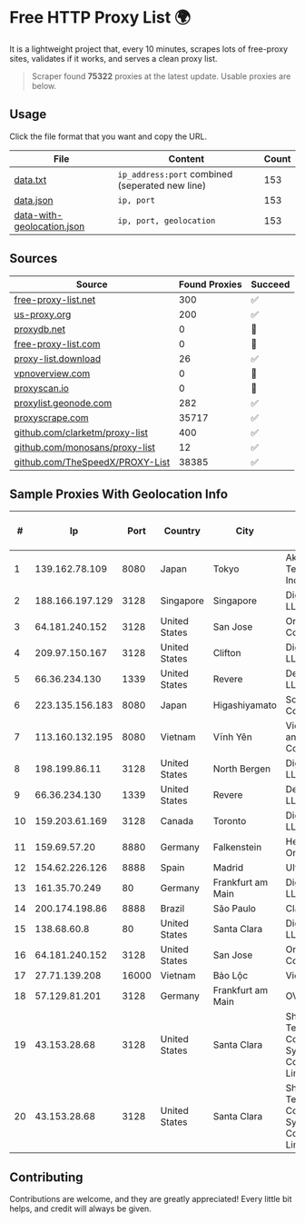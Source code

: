 
# Free HTTP Proxy List 🌍

It is a lightweight project that, every 10 minutes, scrapes lots of free-proxy sites, validates if it works, and serves a clean proxy list.


> Scraper found **75322** proxies at the latest update. Usable proxies are below.

## Usage

Click the file format that you want and copy the URL.


|File|Content|Count|
|----|-------|-----|
|[data.txt](https://raw.githubusercontent.com/themiralay/Proxy-List-World/master/data.txt)|`ip_address:port` combined (seperated new line)|153|
|[data.json](https://raw.githubusercontent.com/themiralay/Proxy-List-World/master/data.json)|`ip, port`|153|
|[data-with-geolocation.json](https://raw.githubusercontent.com/themiralay/Proxy-List-World/master/data-with-geolocation.json)|`ip, port, geolocation`|153|

## Sources

|Source|Found Proxies|Succeed|
|------|-------------|-------|
|[free-proxy-list.net](https://free-proxy-list.net)|300|✅|
|[us-proxy.org](https://www.us-proxy.org)|200|✅|
|[proxydb.net](http://proxydb.net)|0|🚫|
|[free-proxy-list.com](https://free-proxy-list.com/?page=&port=&type%5B%5D=http&type%5B%5D=https&up_time=0&search=Search)|0|🚫|
|[proxy-list.download](https://www.proxy-list.download/HTTP)|26|✅|
|[vpnoverview.com](https://vpnoverview.com/privacy/anonymous-browsing/free-proxy-servers)|0|🚫|
|[proxyscan.io](https://www.proxyscan.io)|0|🚫|
|[proxylist.geonode.com](https://proxylist.geonode.com/api/proxy-list?limit=300&page=1&sort_by=lastChecked&sort_type=desc&protocols=http,https)|282|✅|
|[proxyscrape.com](https://api.proxyscrape.com/v2/?request=displayproxies&protocol=http&timeout=10000&country=all&ssl=all&anonymity=all)|35717|✅|
|[github.com/clarketm/proxy-list](https://raw.githubusercontent.com/clarketm/proxy-list/master/proxy-list-raw.txt)|400|✅|
|[github.com/monosans/proxy-list](https://raw.githubusercontent.com/monosans/proxy-list/main/proxies/http.txt)|12|✅|
|[github.com/TheSpeedX/PROXY-List](https://raw.githubusercontent.com/TheSpeedX/PROXY-List/master/http.txt)|38385|✅|


## Sample Proxies With Geolocation Info

|#|Ip|Port|Country|City|Internet Service Provider|
|-|--|----|-------|----|-------------------------|
|1|139.162.78.109|8080|Japan|Tokyo|Akamai Technologies, Inc.|
|2|188.166.197.129|3128|Singapore|Singapore|DigitalOcean, LLC|
|3|64.181.240.152|3128|United States|San Jose|Oracle Corporation|
|4|209.97.150.167|3128|United States|Clifton|DigitalOcean, LLC|
|5|66.36.234.130|1339|United States|Revere|DediOutlet, LLC|
|6|223.135.156.183|8080|Japan|Higashiyamato|So-net Corporation|
|7|113.160.132.195|8080|Vietnam|Vĩnh Yên|VietNam Post and Telecom Corporation|
|8|198.199.86.11|3128|United States|North Bergen|DigitalOcean, LLC|
|9|66.36.234.130|1339|United States|Revere|DediOutlet, LLC|
|10|159.203.61.169|3128|Canada|Toronto|DigitalOcean, LLC|
|11|159.69.57.20|8880|Germany|Falkenstein|Hetzner Online GmbH|
|12|154.62.226.126|8888|Spain|Madrid|Ultahost, Inc.|
|13|161.35.70.249|80|Germany|Frankfurt am Main|DigitalOcean, LLC|
|14|200.174.198.86|8888|Brazil|São Paulo|Claro S.A|
|15|138.68.60.8|80|United States|Santa Clara|DigitalOcean, LLC|
|16|64.181.240.152|3128|United States|San Jose|Oracle Corporation|
|17|27.71.139.208|16000|Vietnam|Bảo Lộc|Viettel Group|
|18|57.129.81.201|3128|Germany|Frankfurt am Main|OVH SAS|
|19|43.153.28.68|3128|United States|Santa Clara|Shenzhen Tencent Computer Systems Company Limited|
|20|43.153.28.68|3128|United States|Santa Clara|Shenzhen Tencent Computer Systems Company Limited|



## Contributing

Contributions are welcome, and they are greatly appreciated! Every
little bit helps, and credit will always be given.

